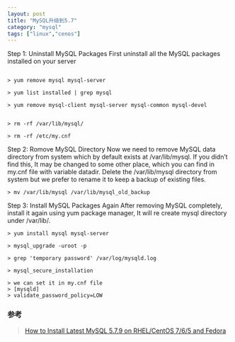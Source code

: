 ```yaml
---
layout: post
title: "MySQL升级到5.7"
category: "mysql"
tags: ["linux","cenos"]
---
```




Step 1: Uninstall MySQL Packages
First uninstall all the MySQL packages installed on your server

```shell

> yum remove mysql mysql-server

> yum list installed | grep mysql

> yum remove mysql-client mysql-server mysql-common mysql-devel

```


```shell

> rm -rf /var/lib/mysql/

> rm -rf /etc/my.cnf

```

Step 2: Romove MySQL Directory
Now we need to remove MySQL data directory from system which by default exists at /var/lib/mysql. If you didn’t find this, It may be changed to some other place, which you can find in my.cnf file with variable datadir. Delete the /var/lib/mysql directory from system but we prefer to rename it to keep a backup of existing files.

```shell
> mv /var/lib/mysql /var/lib/mysql_old_backup
```

Step 3: Install MySQL Packages Again
After removing MySQL completely, install it again using yum package manager, It will re create mysql directory under /var/lib/.

```shell
> yum install mysql mysql-server
```

```shell
> mysql_upgrade -uroot -p

> grep 'temporary password' /var/log/mysqld.log

> mysql_secure_installation

> we can set it in my.cnf file
> [mysqld]
> validate_password_policy=LOW
```

### 参考
>[How to Install Latest MySQL 5.7.9 on RHEL/CentOS 7/6/5 and Fedora](http://www.tecmint.com/install-latest-mysql-on-rhel-centos-and-fedora/)




